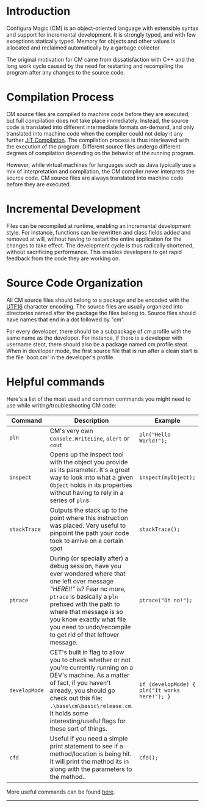 # Introduction

Configura Magic (CM) is an object-oriented language with extensible syntax and support for incremental development. It is strongly typed, and with few exceptions statically typed. Memory for objects and other values is allocated and reclaimed automatically by a garbage collector.

The original motivation for CM came from dissatisfaction with C++ and the long work cycle caused by the need for restarting and recompiling the program after any changes to the source code.

# Compilation Process

CM source files are compiled to machine code before they are executed, but full compilation does not take place immediately. Instead, the source code is translated into different intermediate formats on-demand, and only translated into machine code when the compiler could not delay it any further [JIT Compilation](https://en.wikipedia.org/wiki/Just-in-time_compilation). The compilation process is thus interleaved with the execution of the program. Different source files undergo different degrees of compilation depending on the behavior of the running program.

However, while virtual machines for languages such as Java typically use a mix of interpretation and compilation, the CM compiler never interprets the source code. CM source files are always translated into machine code before they are executed.

# Incremental Development

Files can be recompiled at runtime, enabling an incremental development style. For instance, functions can be rewritten and class fields added and removed at will, without having to restart the entire application for the changes to take effect. The development cycle is thus radically shortened, without sacrificing performance. This enables developers to get rapid feedback from the code they are working on.

# Source Code Organization

All CM source files should belong to a package and be encoded with the [UTF16](http://en.wikipedia.org/wiki/UTF16) character encoding. The source files are usually organized into directories named after the package the files belong to. Source files should have names that end in a dot followed by "cm".

For every developer, there should be a subpackage of cm.profile with the same name as the developer. For instance, if there is a developer with username steot, there should also be a package named cm.profile.steot. When in developer mode, the first source file that is run after a clean start is the file 'boot.cm' in the developer's profile.

# Helpful commands

Here's a list of the most used and common commands you might need to use while writing/troubleshooting CM code:

|Command | Description  |Example| 
|--|--|--| 
| `pln` | CM's very own `Console.WriteLine`, `alert` or `cout` | `pln("Hello World!");`| 
| `inspect` | Opens up the inspect tool with the object you provide as its parameter. It's a great way to look into what a given `Object` holds in its properties without having to rely in a series of `pln`s | `inspect(myObject);`| 
| `stackTrace` | Outputs the stack up to the point where this instruction was placed. Very useful to pinpoint the path your code took to arrive on a certain spot | `stackTrace();`| 
| `ptrace`| During (or specially after) a debug session, have you ever wondered where that one left over message *"HERE!!"* is? Fear no more, `ptrace` is basically a `pln` prefixed with the path to where that message is so you know exactly what file you need to undo/recompile to get rid of that leftover message. | `ptrace("Oh no!");`| 
| `developMode` | CET's built in flag to allow you to check whether or not you're currently running on a DEV's machine. As a matter of fact, if you haven't already, you should go check out this file: `.\base\cm\basic\release.cm`. It holds some interesting/useful flags for these sort of things. | `if (developMode) { pln("It works here!"); }` | 
| `cfd` | Useful if you need a simple print statement to see if a method/location is being hit. It will print the method its in along with the parameters to the method.. | `cfd();` | 

More useful commands can be found [here](https://support.configura.com/hc/en-us/articles/360060039274-Tracing).
****
